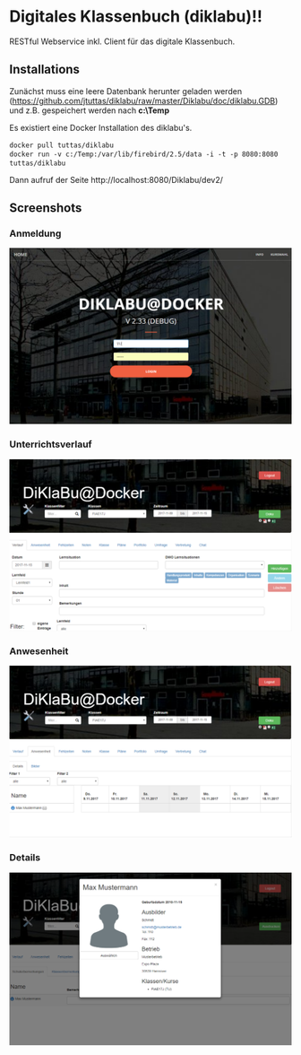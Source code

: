 # Digitales Klassenbuch (diklabu)!!
RESTful Webservice inkl. Client für das digitale Klassenbuch.
## Installations
Zunächst muss eine leere Datenbank herunter geladen werden (https://github.com/jtuttas/diklabu/raw/master/Diklabu/doc/diklabu.GDB) und z.B. gespeichert werden nach **c:\Temp**

Es existiert eine Docker Installation des diklabu's.
```
docker pull tuttas/diklabu
docker run -v c:/Temp:/var/lib/firebird/2.5/data -i -t -p 8080:8080 tuttas/diklabu
```
Dann aufruf der Seite http://localhost:8080/Diklabu/dev2/

## Screenshots
### Anmeldung
![Screenshot](Diklabu/doc/screen1.PNG)
### Unterrichtsverlauf
![Screenshot](Diklabu/doc/screen2.PNG)
### Anwesenheit
![Screenshot](Diklabu/doc/screen3.PNG)
### Details
![Screenshot](Diklabu/doc/screen4.PNG)
